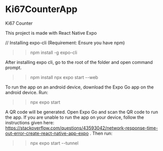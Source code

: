 # Ki67CounterApp
Ki67 Counter

This project is made with React Native Expo

// Installing expo-cli (Requirement: Ensure you have npm)
>> npm install -g expo-cli

After installing expo cli, go to the root of the folder and open command prompt.
>> npm install
>> npx expo start --web

To run the app on an android device, download the Expo Go app on the android device. Run:
>> npx expo start

A QR code will be generated. Open Expo Go and scan the QR code to run the app.
If you are unable to run the app on your device, follow the instructions given here: https://stackoverflow.com/questions/43593042/network-response-time-out-error-create-react-native-app-expo . Then run:
>> npx expo start --tunnel
